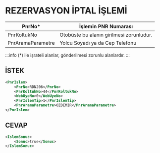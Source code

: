 # REZERVASYON İPTAL İŞLEMİ

| **PnrNo\***       | İşlemin PNR Numarası                     |
| ----------------- | ---------------------------------------- |
| PnrKoltukNo       | Otobüste bu alanın girilmesi zorunludur. |
| PnrAramaParametre | Yolcu Soyadı ya da Cep Telefonu          |

:::info
(\*) ile işrateli alanlar, gönderilmesi zorunlu alanlardır.
:::

## İSTEK

```xml
<PnrIslem>
	<PnrNo>RDN206</PnrNo>
	<PnrKoltukNo>44</PnrKoltukNo>
	<WebUyeNo>0</WebUyeNo>
	<PnrIslemTip>1</PnrIslemTip>
	<PnrAramaParametre>OZDEMIR</PnrAramaParametre>
</PnrIslem>
```

## CEVAP

```xml
<IslemSonuc>
	<Sonuc>true</Sonuc>
</IslemSonuc>
```
